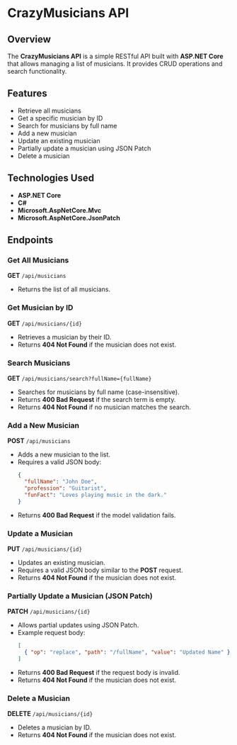 # CrazyMusicians API

## Overview
The **CrazyMusicians API** is a simple RESTful API built with **ASP.NET Core** that allows managing a list of musicians. It provides CRUD operations and search functionality.

## Features
- Retrieve all musicians
- Get a specific musician by ID
- Search for musicians by full name
- Add a new musician
- Update an existing musician
- Partially update a musician using JSON Patch
- Delete a musician

## Technologies Used
- **ASP.NET Core**
- **C#**
- **Microsoft.AspNetCore.Mvc**
- **Microsoft.AspNetCore.JsonPatch**

## Endpoints

### Get All Musicians
**GET** `/api/musicians`
- Returns the list of all musicians.

### Get Musician by ID
**GET** `/api/musicians/{id}`
- Retrieves a musician by their ID.
- Returns **404 Not Found** if the musician does not exist.

### Search Musicians
**GET** `/api/musicians/search?fullName={fullName}`
- Searches for musicians by full name (case-insensitive).
- Returns **400 Bad Request** if the search term is empty.
- Returns **404 Not Found** if no musician matches the search.

### Add a New Musician
**POST** `/api/musicians`
- Adds a new musician to the list.
- Requires a valid JSON body:
  ```json
  {
    "fullName": "John Doe",
    "profession": "Guitarist",
    "funFact": "Loves playing music in the dark."
  }
  ```
- Returns **400 Bad Request** if the model validation fails.

### Update a Musician
**PUT** `/api/musicians/{id}`
- Updates an existing musician.
- Requires a valid JSON body similar to the **POST** request.
- Returns **404 Not Found** if the musician does not exist.

### Partially Update a Musician (JSON Patch)
**PATCH** `/api/musicians/{id}`
- Allows partial updates using JSON Patch.
- Example request body:
  ```json
  [
    { "op": "replace", "path": "/fullName", "value": "Updated Name" }
  ]
  ```
- Returns **400 Bad Request** if the request body is invalid.
- Returns **404 Not Found** if the musician does not exist.

### Delete a Musician
**DELETE** `/api/musicians/{id}`
- Deletes a musician by ID.
- Returns **404 Not Found** if the musician does not exist.

